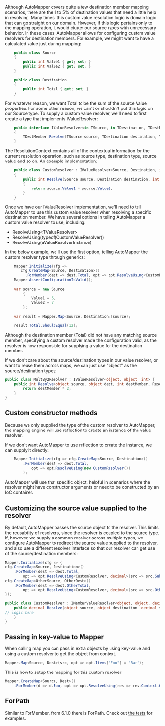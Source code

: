 Although AutoMapper covers quite a few destination member mapping scenarios, there are the 1 to 5% of destination values that need a little help in resolving.  Many times, this custom value resolution logic is domain logic that can go straight on our domain.  However, if this logic pertains only to the mapping operation, it would clutter our source types with unnecessary behavior.  In these cases, AutoMapper allows for configuring custom value resolvers for destination members.  For example, we might want to have a calculated value just during mapping:

```c#
    public class Source
    {
    	public int Value1 { get; set; }
    	public int Value2 { get; set; }
    }
    
    public class Destination
    {
    	public int Total { get; set; }
    }
```

For whatever reason, we want Total to be the sum of the source Value properties.  For some other reason, we can't or shouldn't put this logic on our Source type.  To supply a custom value resolver, we'll need to first create a type that implements IValueResolver:

```c#
    public interface IValueResolver<in TSource, in TDestination, TDestMember>
    {
    	TDestMember Resolve(TSource source, TDestination destination, TDestMember destMember, ResolutionContext context);
    }
```

The ResolutionContext contains all of the contextual information for the current resolution operation, such as source type, destination type, source value and so on.  An example implementation:
```c#
    public class CustomResolver : IValueResolver<Source, Destination, int>
    {
    	public int Resolve(Source source, Destination destination, int member, ResolutionContext context)
    	{
            return source.Value1 + source.Value2;
    	}
    }
```

Once we have our IValueResolver implementation, we'll need to tell AutoMapper to use this custom value resolver when resolving a specific destination member.  We have several options in telling AutoMapper a custom value resolver to use, including:

* ResolveUsing&lt;TValueResolver&gt;
* ResolveUsing(typeof(CustomValueResolver))
* ResolveUsing(aValueResolverInstance)

In the below example, we'll use the first option, telling AutoMapper the custom resolver type through generics:

```c#
    Mapper.Initialize(cfg => 
       cfg.CreateMap<Source, Destination>()
    	 .ForMember(dest => dest.Total, opt => opt.ResolveUsing<CustomResolver>());
    Mapper.AssertConfigurationIsValid();
    
    var source = new Source
    	{
    		Value1 = 5,
    		Value2 = 7
    	};
    
    var result = Mapper.Map<Source, Destination>(source);
    
    result.Total.ShouldEqual(12);
```

Although the destination member (Total) did not have any matching source member, specifying a custom resolver made the configuration valid, as the resolver is now responsible for supplying a value for the destination member.  

If we don't care about the source/destination types in our value resolver, or want to reuse them across maps, we can just use "object" as the source/destination types:

```c#
public class MultBy2Resolver : IValueResolver<object, object, int> {
    public int Resolve(object source, object dest, int destMember, ResolutionContext context) {
        return destMember * 2;
    }
}
```

## Custom constructor methods
Because we only supplied the type of the custom resolver to AutoMapper, the mapping engine will use reflection to create an instance of the value resolver.

If we don't want AutoMapper to use reflection to create the instance, we can supply it directly:

```c#
    Mapper.Initialize(cfg => cfg.CreateMap<Source, Destination>()
    	.ForMember(dest => dest.Total, 
    		opt => opt.ResolveUsing(new CustomResolver())
    	);
```

AutoMapper will use that specific object, helpful in scenarios where the resolver might have constructor arguments or need to be constructed by an IoC container.
## Customizing the source value supplied to the resolver
By default, AutoMapper passes the source object to the resolver. This limits the reusability of resolvers, since the resolver is coupled to the source type. If, however, we supply a common resolver across multiple types, we configure AutoMapper to redirect the source value supplied to the resolver, and also use a different resolver interface so that our resolver can get use of the source/destination members:
```c#
Mapper.Initialize(cfg => {
cfg.CreateMap<Source, Destination>()
    .ForMember(dest => dest.Total,
        opt => opt.ResolveUsing<CustomResolver, decimal>(src => src.SubTotal));
cfg.CreateMap<OtherSource, OtherDest>()
    .ForMember(dest => dest.OtherTotal,
        opt => opt.ResolveUsing<CustomResolver, decimal>(src => src.OtherSubTotal));
});

public class CustomResolver : IMemberValueResolver<object, object, decimal, decimal> {
    public decimal Resolve(object source, object destination, decimal sourceMember, decimal destinationMember, ResolutionContext context) {
// logic here
    }
}
```

## Passing in key-value to Mapper
When calling map you can pass in extra objects by using key-value and using a custom resolver to get the object from context.
```c#
Mapper.Map<Source, Dest>(src, opt => opt.Items["Foo"] = "Bar");
```

This is how to setup the mapping for this custom resolver
```c#
Mapper.CreateMap<Source, Dest>()
    .ForMember(d => d.Foo, opt => opt.ResolveUsing(res => res.Context.Options.Items["Foo"]));
```

## ForPath

Similar to ForMember, from 6.1.0 there is ForPath. Check out [the tests](https://github.com/AutoMapper/AutoMapper/search?utf8=%E2%9C%93&q=ForPath&type=) for examples.